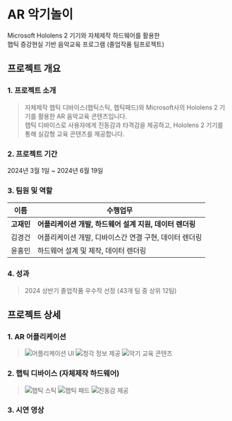 # AR 악기놀이
Microsoft Hololens 2 기기와 자체제작 하드웨어를 활용한  
햅틱 증강현실 기반 음악교육 프로그램 (졸업작품 팀프로젝트)

## 프로젝트 개요
### 1. 프로젝트 소개
> 자체제작 햅틱 디바이스(햅틱스틱, 햅틱패드)와 Microsoft사의 Hololens 2 기기를 활용한 AR 음악교육 콘텐츠입니다.  
> 햅틱 디바이스로 사용자에게 진동감과 타격감을 제공하고, Hololens 2 기기를 통해 실감형 교육 콘텐츠를 제공합니다.
### 2. 프로젝트 기간
2024년 3월 1일 ~ 2024년 6월 19일
### 3. 팀원 및 역할
| 이름 | 수행업무 |
|------|------|
| **고재민** | **어플리케이션 개발, 하드웨어 설계 지원, 데이터 렌더링** |
| 김경건 | 어플리케이션 개발, 디바이스간 연결 구현, 데이터 렌더링 |
| 윤홍민 | 하드웨어 설계 및 제작, 데이터 렌더링 |
### 4. 성과
> 2024 상반기 졸업작품 우수작 선정 (43개 팀 중 상위 12팀)
## 프로젝트 상세
### 1. AR 어플리케이션
> ![어플리케이션 UI](https://github.com/user-attachments/assets/c1447fbb-67f4-4590-905b-252e927378c5)
> ![청각 정보 제공](https://github.com/user-attachments/assets/dffd0f3b-0796-4199-8f3c-13acfb4e3b42)
> ![악기 교육 콘텐츠](https://github.com/user-attachments/assets/5e3fdae4-4189-4625-8611-aa027e0ccbdc)
### 2. 햅틱 디바이스 (자체제작 하드웨어)
> ![햅틱 스틱](https://github.com/user-attachments/assets/84b592a7-1fc9-4a4f-846a-c604fdc1ed61)
> ![햅틱 패드](https://github.com/user-attachments/assets/3a0b2ed7-50ce-4efe-98ec-217723f2856c)
> ![진동감 제공](https://github.com/user-attachments/assets/01d8879a-a370-4cf0-818c-be5b2e7a9adc)
### 3. 시연 영상
